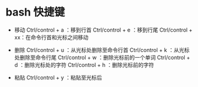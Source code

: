 # bash 快捷键

- 移动
	Ctrl/control + a ：移到行首
	Ctrl/control + e ：移到行尾
	Ctrl/control + xx：在命令行首和光标之间移动

- 删除
	Ctrl/control + u ：从光标处删除至命令行首
	Ctrl/control + k ：从光标处删除至命令行尾
	Ctrl/control + w ：删除光标前的一个单词
	Ctrl/control + d ：删除光标处的字符
	Ctrl/control + h ：删除光标前的字符

- 粘贴
	Ctrl/control + y ：粘贴至光标后